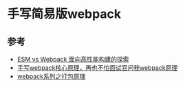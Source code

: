 
# 手写简易版webpack

## 参考

- [ESM vs Webpack 面向高性能构建的探索](https://juejin.cn/post/6947890290896142350)
- [手写webpack核心原理，再也不怕面试官问我webpack原理](https://juejin.cn/post/6854573217336541192)
- [webpack系列之打包原理](https://blog.csdn.net/weixin_41319237/article/details/116194091)